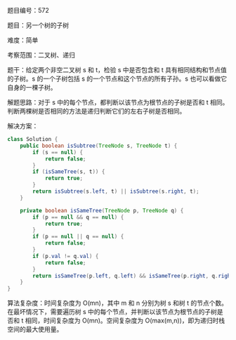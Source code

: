 题目编号：572

题目：另一个树的子树

难度：简单

考察范围：二叉树、递归

题干：给定两个非空二叉树 s 和 t，检验 s 中是否包含和 t 具有相同结构和节点值的子树。s 的一个子树包括 s 的一个节点和这个节点的所有子孙。s 也可以看做它自身的一棵子树。

解题思路：对于 s 中的每个节点，都判断以该节点为根节点的子树是否和 t 相同。判断两棵树是否相同的方法是递归判断它们的左右子树是否相同。

解决方案：

```java
class Solution {
    public boolean isSubtree(TreeNode s, TreeNode t) {
        if (s == null) {
            return false;
        }
        if (isSameTree(s, t)) {
            return true;
        }
        return isSubtree(s.left, t) || isSubtree(s.right, t);
    }

    private boolean isSameTree(TreeNode p, TreeNode q) {
        if (p == null && q == null) {
            return true;
        }
        if (p == null || q == null) {
            return false;
        }
        if (p.val != q.val) {
            return false;
        }
        return isSameTree(p.left, q.left) && isSameTree(p.right, q.right);
    }
}
```

算法复杂度：时间复杂度为 O(mn)，其中 m 和 n 分别为树 s 和树 t 的节点个数。在最坏情况下，需要遍历树 s 中的每个节点，并判断以该节点为根节点的子树是否和 t 相同，时间复杂度为 O(mn)。空间复杂度为 O(max(m,n))，即为递归时栈空间的最大使用量。